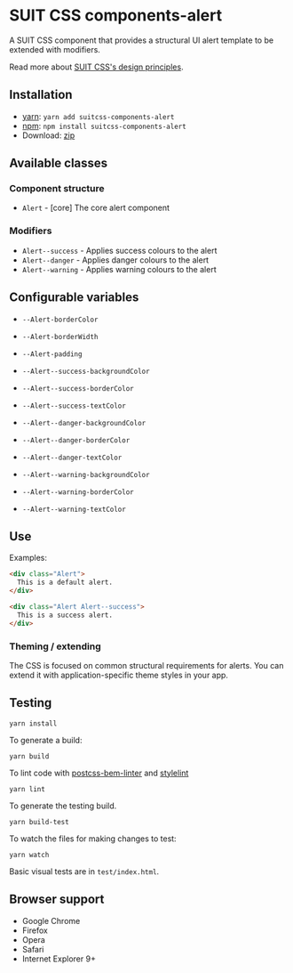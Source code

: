 # SUIT CSS components-alert

A SUIT CSS component that provides a structural UI alert template to be
extended with modifiers.

Read more about [SUIT CSS's design principles](https://github.com/suitcss/suit/).

## Installation

* [yarn](https://yarnpkg.com/): `yarn add suitcss-components-alert`
* [npm](https://www.npmjs.com/): `npm install suitcss-components-alert`
* Download: [zip](https://github.com/AlecRust/suitcss-components-button/releases/latest)

## Available classes

### Component structure

* `Alert` - [core] The core alert component

### Modifiers

* `Alert--success` - Applies success colours to the alert
* `Alert--danger` - Applies danger colours to the alert
* `Alert--warning` - Applies warning colours to the alert

## Configurable variables

* `--Alert-borderColor`
* `--Alert-borderWidth`
* `--Alert-padding`

* `--Alert--success-backgroundColor`
* `--Alert--success-borderColor`
* `--Alert--success-textColor`

* `--Alert--danger-backgroundColor`
* `--Alert--danger-borderColor`
* `--Alert--danger-textColor`

* `--Alert--warning-backgroundColor`
* `--Alert--warning-borderColor`
* `--Alert--warning-textColor`

## Use

Examples:

```html
<div class="Alert">
  This is a default alert.
</div>
```

```html
<div class="Alert Alert--success">
  This is a success alert.
</div>
```

### Theming / extending

The CSS is focused on common structural requirements for alerts. You can extend it
with application-specific theme styles in your app.

## Testing

```
yarn install
```

To generate a build:

```
yarn build
```

To lint code with [postcss-bem-linter](https://github.com/postcss/postcss-bem-linter) and [stylelint](https://stylelint.io/)

```
yarn lint
```

To generate the testing build.

```
yarn build-test
```

To watch the files for making changes to test:

```
yarn watch
```

Basic visual tests are in `test/index.html`.

## Browser support

* Google Chrome
* Firefox
* Opera
* Safari
* Internet Explorer 9+
